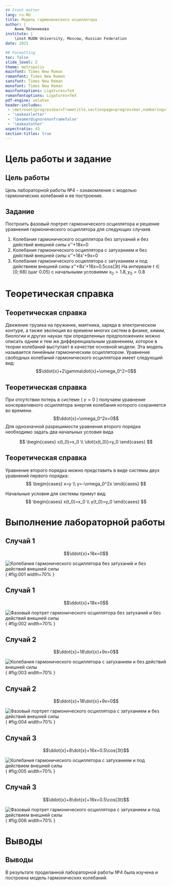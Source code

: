 ```yaml
---
## Front matter
lang: ru-RU
title: Модель гармонического осциллятора
author: |
	Анна Поленикова
institute: |
	\inst RUDN University, Moscow, Russian Federation
date: 2021

## Formatting
toc: false
slide_level: 2
theme: metropolis
mainfont: Times New Roman
romanfont: Times New Roman
sansfont: Times New Roman
monofont: Times New Roman
mainfontoptions: Ligatures=TeX
romanfontoptions: Ligatures=TeX
pdf-engine: xelatex
header-includes: 
 - \metroset{progressbar=frametitle,sectionpage=progressbar,numbering=fraction}
 - '\makeatletter'
 - '\beamer@ignorenonframefalse'
 - '\makeatother'
aspectratio: 43
section-titles: true
---
```


# Цель работы и задание

## Цель работы
Цель лабораторной работы №4 - ознакомление с моделью гармонических колебаний и ее построение.


## Задание

Построить фазовый портрет гармонического осциллятора и решение уравнения гармонического осциллятора для следующих случаев

1. Колебания гармонического осциллятора без затуханий и без действий внешней силы x''+18x=0
2. Колебания гармонического осциллятора c затуханием и без действий внешней силы x''+18x'+9x=0
3. Колебания гармонического осциллятора c затуханием и под действием внешней силы x''+8x'+16x=0.5cos(3t) На интервале $t \in [0; 68]$ (шаг 0.05) с начальными условиями $x_0=1.8, y_0=0.8$

# Теоретическая справка

## Теоретическая справка

Движение грузика на пружинке, маятника, заряда в электрическом контуре, а
также эволюция во времени многих систем в физике, химии, биологии и других
науках при определенных предположениях можно описать одним и тем же
дифференциальным уравнением, которое в теории колебаний выступает в качестве
основной модели. Эта модель называется линейным гармоническим осциллятором.
Уравнение свободных колебаний гармонического осциллятора имеет
следующий вид:
$$\ddot{x}+2\gamma\dot{x}+\omega_0^2=0$$

## Теоретическая справка

При отсутствии потерь в системе ( $\gamma=0$ ) получаем уравнение консервативного осциллятора энергия колебания которого сохраняется во времени.
$$\ddot{x}+\omega_0^2x=0$$
Для однозначной разрешимости уравнения второго порядка необходимо задать два начальных условия вида
 
$$
 \begin{cases}
	x(t_0)=x_0
	\\   
	\dot{x(t_0)}=y_0
 \end{cases}
$$

## Теоретическая справка

Уравнение второго порядка можно представить в виде системы двух уравнений первого порядка:
$$
 \begin{cases}
	x=y
	\\   
	y=-\omega_0^2x
 \end{cases}
$$

Начальные условия для системы примут вид:
$$
 \begin{cases}
	x(t_0)=x_0
	\\   
	y(t_0)=y_0
 \end{cases}
$$

# Выполнение лабораторной работы

## Случай 1

$$\ddot{x}+18x=0$$

![Колебания гармонического осциллятора без затуханий и без действий внешней силы](image/graph1.png){ #fig:001 width=70% }

## Случай 1

$$\ddot{x}+18x=0$$

![Фазовый портрет гармонического осциллятора без затуханий и без действий внешней силы](image/graph2.png){ #fig:002 width=70% }

## Случай 2

$$\ddot{x}+18\dot{x}+9x=0$$

![Колебания гармонического осциллятора c затуханием и без действий внешней силы](image/graph3.png){ #fig:003 width=70% }

## Случай 2

$$\ddot{x}+18\dot{x}+9x=0$$

![Фазовый портрет гармонического осциллятора c затуханием и без действий внешней силы](image/graph4.png){ #fig:004 width=70% }

## Случай 3

$$\ddot{x}+8\dot{x}+16x=0.5\cos{3t}$$

![Колебания гармонического осциллятора c затуханием и под действием внешней силы](image/graph5.png){ #fig:005 width=70% }

## Случай 3

$$\ddot{x}+8\dot{x}+16x=0.5\cos{3t}$$

![Фазовый портрет гармонического осциллятора c затуханием и под действием внешней силы](image/graph6.png){ #fig:006 width=70% }

# Выводы

## Выводы

В результате проделанной лабораторной работы №4 была изучена и построена модель гармонических колебаний.